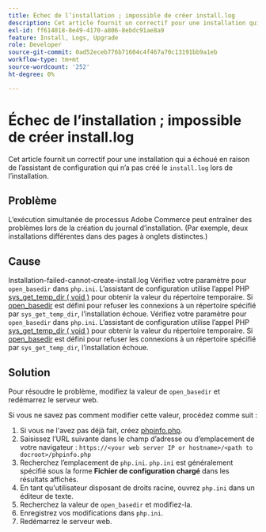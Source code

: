 ```yaml
---
title: Échec de l’installation ; impossible de créer install.log
description: Cet article fournit un correctif pour une installation qui a échoué en raison de la non-création de "install.log" par l’assistant de configuration lors de l’installation.
exl-id: ff614018-8e49-4170-a806-8ebdc91ae8a9
feature: Install, Logs, Upgrade
role: Developer
source-git-commit: 0ad52eceb776b71604c4f467a70c13191bb9a1eb
workflow-type: tm+mt
source-wordcount: '252'
ht-degree: 0%

---
```


# Échec de l’installation ; impossible de créer install.log

Cet article fournit un correctif pour une installation qui a échoué en raison de l’assistant de configuration qui n’a pas créé le `install.log` lors de l’installation.

## Problème

L’exécution simultanée de processus Adobe Commerce peut entraîner des problèmes lors de la création du journal d’installation. (Par exemple, deux installations différentes dans des pages à onglets distinctes.)

## Cause

Installation-failed-cannot-create-install.log
Vérifiez votre paramètre pour `open_basedir` dans `php.ini`. L’assistant de configuration utilise l’appel PHP [sys\_get\_temp\_dir ( void )](https://php.net/manual/en/function.sys-get-temp-dir.php) pour obtenir la valeur du répertoire temporaire. Si [open\_basedir](http://php.net/manual/en/ini.core.php#ini.open-basedir) est défini pour refuser les connexions à un répertoire spécifié par `sys_get_temp_dir`, l’installation échoue.
Vérifiez votre paramètre pour `open_basedir` dans `php.ini`. L’assistant de configuration utilise l’appel PHP [sys\_get\_temp\_dir ( void )](https://php.net/manual/en/function.sys-get-temp-dir.php) pour obtenir la valeur du répertoire temporaire. Si [open\_basedir](https://php.net/manual/en/ini.core.php#ini.open-basedir) est défini pour refuser les connexions à un répertoire spécifié par `sys_get_temp_dir`, l’installation échoue.


## Solution

Pour résoudre le problème, modifiez la valeur de `open_basedir` et redémarrez le serveur web.

Si vous ne savez pas comment modifier cette valeur, procédez comme suit :

1. Si vous ne l&#39;avez pas déjà fait, créez [phpinfo.php](https://devdocs.magento.com/guides/v2.3/install-gde/prereq/optional.html#install-optional-phpinfo).
1. Saisissez l’URL suivante dans le champ d’adresse ou d’emplacement de votre navigateur : `https://<your web server IP or hostname>/<path to docroot>/phpinfo.php`
1. Recherchez l’emplacement de `php.ini`.     `php.ini` est généralement spécifié sous la forme **Fichier de configuration chargé** dans les résultats affichés.
1. En tant qu&#39;utilisateur disposant de droits racine, ouvrez `php.ini` dans un éditeur de texte.
1. Recherchez la valeur de `open_basedir` et modifiez-la.
1. Enregistrez vos modifications dans `php.ini`.
1. Redémarrez le serveur web.
